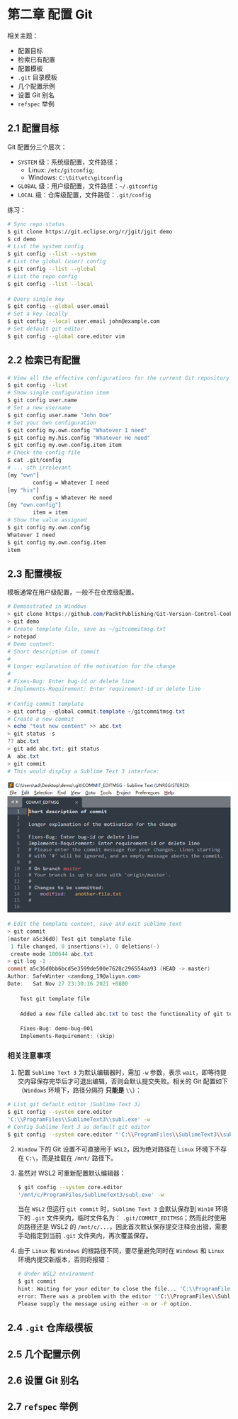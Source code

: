 # 第二章 配置 Git

相关主题：

- 配置目标
- 检索已有配置
- 配置模板
- `.git` 目录模板
- 几个配置示例
- 设置 Git 别名
- `refspec` 举例



## 2.1 配置目标

Git 配置分三个层次：

- `SYSTEM` 级：系统级配置，文件路径：
  - Linux: `/etc/gitconfig`; 
  - Windows: `C:\Git\etc\gitconfig`
- `GLOBAL` 级：用户级配置，文件路径：`~/.gitconfig`
- `LOCAL` 级：仓库级配置，文件路径：`.git/config`

练习：

```bash
# Sync repo status
$ git clone https://git.eclipse.org/r/jgit/jgit demo
$ cd demo
# List the system config
$ git config --list --system
# List the global (user) config
$ git config --list --global
# List the repo config
$ git config --list --local

# Query single key
$ git config --global user.email
# Set a key locally
$ git config --local user.email john@example.com
# Set default git editor
$ git config --global core.editor vim
```



## 2.2 检索已有配置

```bash
# View all the effective configurations for the current Git repository
$ git config --list
# Show single configuration item
$ git config user.name
# Set a new username
$ git config user.name "John Doe"
# Set your own configuration
$ git config my.own.config "Whatever I need"
$ git config my.his.config "Whatever He need"
$ git config my.own.config.item item
# Check the config file
$ cat .git/config
# ... sth irrelevant
[my "own"]
        config = Whatever I need
[my "his"]
        config = Whatever He need
[my "own.config"]
        item = item
# Show the value assigned
$ git config my.own.config
Whatever I need
$ git config my.own.config.item
item
```



## 2.3 配置模板

模板通常在用户级配置，一般不在仓库级配置。

```powershell
# Demonstrated in Windows
> git clone https://github.com/PacktPublishing/Git-Version-Control-Cookbook-Second-Edition.git demo
> git demo
# Create template file, save as ~/gitcommitmsg.txt
> notepad
# Demo content:
# Short description of commit 
# 
# Longer explanation of the motivation for the change 
# 
# Fixes-Bug: Enter bug-id or delete line 
# Implements-Requirement: Enter requirement-id or delete line 

# Config commit template
> git config --global commit.template ~/gitcommitmsg.txt
# Create a new commit
> echo "test new content" >> abc.txt
> git status -s
?? abc.txt
> git add abc.txt; git status
A  abc.txt
> git commit
# This would display a Sublime Text 3 interface:
```

![git template](assets/c2-1.png)

```powershell
# Edit the template content, save and exit sublime text
> git commit
[master a5c36d0] Test git template file
 1 file changed, 0 insertions(+), 0 deletions(-)
 create mode 100644 abc.txt
> git log -1
commit a5c36d0bb6bcd5e3599de500e7628c296554aa93 (HEAD -> master)
Author: SafeWinter <zandong_19@aliyun.com>
Date:   Sat Nov 27 23:30:16 2021 +0800

    Test git template file

    Added a new file called abc.txt to test the functionality of git template

    Fixes-Bug: demo-bug-001
    Implements-Requirement: (skip)
```



### 相关注意事项

1. 配置 `Sublime Text 3` 为默认编辑器时，需加 `-w` 参数，表示 `wait`，即等待提交内容保存完毕后才可退出编辑，否则会默认提交失败。相关的 Git 配置如下（`Windows` 环境下，路径分隔符 **只能是** `\\`）：

```bash
# List git default editor (Sublime Text 3)
$ git config --system core.editor
'C:\\ProgramFiles\\SublimeText3\\subl.exe' -w
# Config Sublime Text 3 as default git editor
$ git config --system core.editor "'C:\\ProgramFiles\\SublimeText3\\subl.exe' -w"
```



2. `Window` 下的 Git 设置不可直接用于 `WSL2`，因为绝对路径在 `Linux` 环境下不存在 `C:\`，而是挂载在 `/mnt/` 路径下。



3. 虽然对 WSL2 可重新配置默认编辑器：

   ```bash
   $ git config --system core.editor
   '/mnt/c/ProgramFiles/SublimeText3/subl.exe' -w
   ```

   当在 `WSL2` 但运行 `git commit` 时，`Sublime Text 3` 会默认保存到 `Win10` 环境下的 `.git` 文件夹内，临时文件名为： `.git/COMMIT_EDITMSG`；然而此时使用的路径还是 WSL2 的 `/mnt/c/...`，因此首次默认保存提交注释会出错，需要手动指定到当前 `.git` 文件夹内，再次覆盖保存。



4. 由于 `Linux` 和 `Windows` 的根路径不同，要尽量避免同时在 `Windows` 和 `Linux` 环境内提交新版本，否则将报错：

   ```bash
   # Under WSL2 environment
   $ git commit
   hint: Waiting for your editor to close the file... 'C:\\ProgramFiles\\SublimeText3\\subl.exe' -w: 1: C:\\ProgramFiles\\SublimeText3\\subl.exe: not found
   error: There was a problem with the editor ''C:\\ProgramFiles\\SublimeText3\\subl.exe' -w'.
   Please supply the message using either -m or -F option.
   ```

   





## 2.4 `.git` 仓库级模板

## 2.5 几个配置示例

## 2.6 设置 Git 别名

## 2.7 `refspec` 举例

